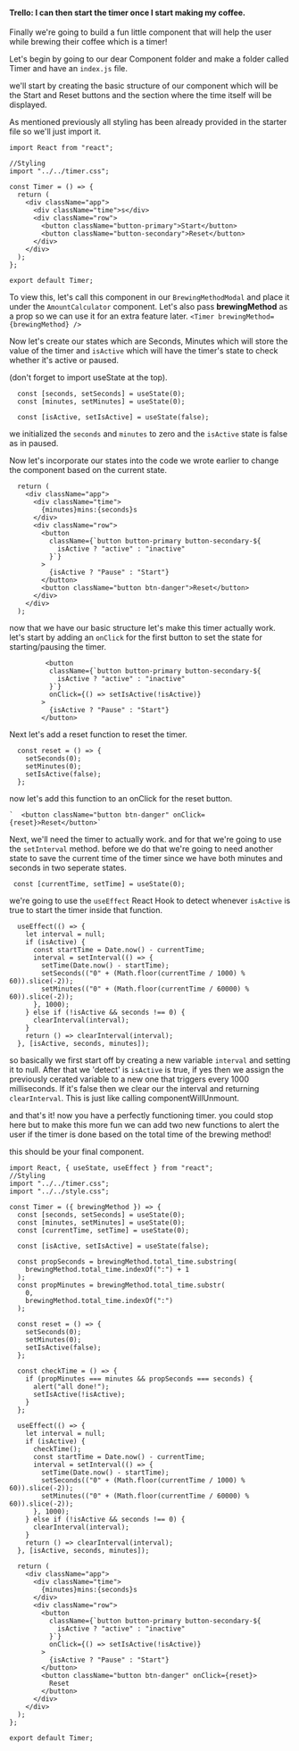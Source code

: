 #### Trello: I can then start the timer once I start making my coffee.

Finally we're going to build a fun little component that will help the user while brewing their coffee which is a timer!

Let's begin by going to our dear Component folder and make a folder called Timer and have an `index.js` file.

we'll start by creating the basic structure of our component which will be the Start and Reset buttons and the section where the time itself will be displayed.

As mentioned previously all styling has been already provided in the starter file so we'll just import it.
```
import React from "react";

//Styling
import "../../timer.css";

const Timer = () => {
  return (
    <div className="app">
      <div className="time">s</div>
      <div className="row">
        <button className="button-primary">Start</button>
        <button className="button-secondary">Reset</button>
      </div>
    </div>
  );
};

export default Timer;
```

To view this, let's call this component in our `BrewingMethodModal` and place it under the `AmountCalculator` component. Let's also pass **brewingMethod** as a prop so we can use it for an extra feature later.
`
        <Timer brewingMethod={brewingMethod} />
`

Now let's create our states which are Seconds, Minutes which will store the value of the timer and `isActive` which will have the timer's state to check whether it's active or paused.

(don't forget to import useState at the top).
```
  const [seconds, setSeconds] = useState(0);
  const [minutes, setMinutes] = useState(0);

  const [isActive, setIsActive] = useState(false);
```
  we initialized the `seconds` and `minutes` to zero and the `isActive` state is false as in paused.

  Now let's incorporate our states into the code we wrote earlier to change the component based on the current state.
```
  return (
    <div className="app">
      <div className="time">
        {minutes}mins:{seconds}s
      </div>
      <div className="row">
        <button
          className={`button button-primary button-secondary-${
            isActive ? "active" : "inactive"
          }`}
        >
          {isActive ? "Pause" : "Start"}
        </button>
        <button className="button btn-danger">Reset</button>
      </div>
    </div>
  );
```
  now that we have our basic structure let's make this timer actually work.
  let's start by adding an `onClick` for the first button to set the state for starting/pausing the timer.
```
         <button
          className={`button button-primary button-secondary-${
            isActive ? "active" : "inactive"
          }`}
          onClick={() => setIsActive(!isActive)}
        >
          {isActive ? "Pause" : "Start"}
        </button>
```
Next let's add a reset function to reset the timer.
```
  const reset = () => {
    setSeconds(0);
    setMinutes(0);
    setIsActive(false);
  };
```
  now let's add this function to an onClick for the reset button.

    `  <button className="button btn-danger" onClick={reset}>Reset</button>`

Next, we'll need the timer to actually work. and for that we're going to use the `setInterval` method.
before we do that we're going to need another state to save the current time of the timer since we have both minutes and seconds in two seperate states.

 ` const [currentTime, setTime] = useState(0);`

we're going to use the `useEffect` React Hook to detect whenever `isActive` is true to start the timer inside that function.
```
  useEffect(() => {
    let interval = null;
    if (isActive) {
      const startTime = Date.now() - currentTime;
      interval = setInterval(() => {
        setTime(Date.now() - startTime);
        setSeconds(("0" + (Math.floor(currentTime / 1000) % 60)).slice(-2));
        setMinutes(("0" + (Math.floor(currentTime / 60000) % 60)).slice(-2));
      }, 1000);
    } else if (!isActive && seconds !== 0) {
      clearInterval(interval);
    }
    return () => clearInterval(interval);
  }, [isActive, seconds, minutes]);
```

so basically we first start off by creating a new variable `interval` and setting it to null. After that we 'detect' is `isActive` is true, if yes then we assign the previously cerated variable to a new one that triggers every 1000 milliseconds. If it's false then we clear our the interval and returning `clearInterval`. This is just like calling componentWillUnmount.

and that's it! now you have a perfectly functioning timer.
you could stop here but to make this more fun we can add two new functions to alert the user if the timer is done based on the total time of the brewing method!


this should be your final component.
```
import React, { useState, useEffect } from "react";
//Styling
import "../../timer.css";
import "../../style.css";

const Timer = ({ brewingMethod }) => {
  const [seconds, setSeconds] = useState(0);
  const [minutes, setMinutes] = useState(0);
  const [currentTime, setTime] = useState(0);

  const [isActive, setIsActive] = useState(false);

  const propSeconds = brewingMethod.total_time.substring(
    brewingMethod.total_time.indexOf(":") + 1
  );
  const propMinutes = brewingMethod.total_time.substr(
    0,
    brewingMethod.total_time.indexOf(":")
  );

  const reset = () => {
    setSeconds(0);
    setMinutes(0);
    setIsActive(false);
  };

  const checkTime = () => {
    if (propMinutes === minutes && propSeconds === seconds) {
      alert("all done!");
      setIsActive(!isActive);
    }
  };

  useEffect(() => {
    let interval = null;
    if (isActive) {
      checkTime();
      const startTime = Date.now() - currentTime;
      interval = setInterval(() => {
        setTime(Date.now() - startTime);
        setSeconds(("0" + (Math.floor(currentTime / 1000) % 60)).slice(-2));
        setMinutes(("0" + (Math.floor(currentTime / 60000) % 60)).slice(-2));
      }, 1000);
    } else if (!isActive && seconds !== 0) {
      clearInterval(interval);
    }
    return () => clearInterval(interval);
  }, [isActive, seconds, minutes]);

  return (
    <div className="app">
      <div className="time">
        {minutes}mins:{seconds}s
      </div>
      <div className="row">
        <button
          className={`button button-primary button-secondary-${
            isActive ? "active" : "inactive"
          }`}
          onClick={() => setIsActive(!isActive)}
        >
          {isActive ? "Pause" : "Start"}
        </button>
        <button className="button btn-danger" onClick={reset}>
          Reset
        </button>
      </div>
    </div>
  );
};

export default Timer;
```
